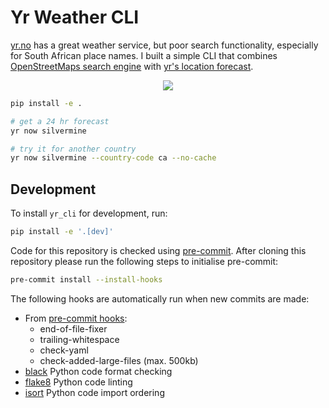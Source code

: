 # Yr Weather CLI

[yr.no](https://www.yr.no/nb) has a great weather service, but poor search functionality, especially for South African place names. I built a simple CLI that combines [OpenStreetMaps search engine](https://nominatim.openstreetmap.org/ui/search.html) with [yr's location forecast](https://api.met.no/weatherapi/locationforecast/2.0/documentation).

<p align="center">
  <img src="https://github.com/twolffpiggott/yr-cli/raw/main/imgs/intro.gif">
</p>

```bash
pip install -e .

# get a 24 hr forecast
yr now silvermine

# try it for another country
yr now silvermine --country-code ca --no-cache
```

## Development

To install `yr_cli` for development, run:

```bash
pip install -e '.[dev]'
```

Code for this repository is checked using [pre-commit](https://pre-commit.com/). After cloning this repository please run the following steps to initialise pre-commit:

```bash
pre-commit install --install-hooks
```

The following hooks are automatically run when new commits are made:

- From [pre-commit hooks](https://github.com/pre-commit/pre-commit-hooks):
    - end-of-file-fixer
    - trailing-whitespace
    - check-yaml
    - check-added-large-files (max. 500kb)
- [black](https://github.com/psf/black) Python code format checking
- [flake8](https://gitlab.com/pycqa/flake8) Python code linting
- [isort](https://github.com/PyCQA/isort) Python code import ordering
